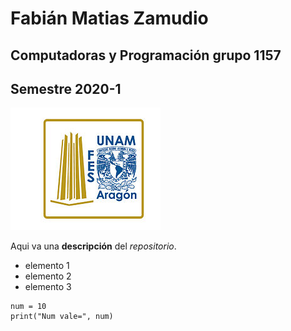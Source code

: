 # Fabián Matias Zamudio
## Computadoras y Programación grupo 1157
## Semestre 2020-1
![Logo FES Aragón](FES-A.jpg)

Aqui va una **descripción** del *repositorio*.
- elemento 1
- elemento 2
- elemento 3

```
num = 10
print("Num vale=", num)
```
